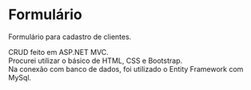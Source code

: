 # Formulário

Formulário para cadastro de clientes.

CRUD feito em ASP.NET MVC. <br>
Procurei utilizar o básico de HTML, CSS e Bootstrap. <br>
Na conexão com banco de dados, foi utilizado o Entity Framework com MySql.
